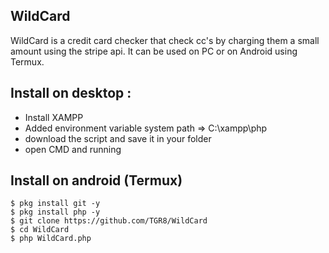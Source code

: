 ## WildCard
WildCard is a credit card checker that check cc's by charging them a small amount using the stripe api. It can be used on PC or on Android using Termux.


## Install on desktop : 
- Install XAMPP
- Added environment variable system path => C:\xampp\php
- download the script and save it in your folder
- open CMD and running


## Install on android (Termux)
    $ pkg install git -y
    $ pkg install php -y
    $ git clone https://github.com/TGR8/WildCard
    $ cd WildCard
    $ php WildCard.php

